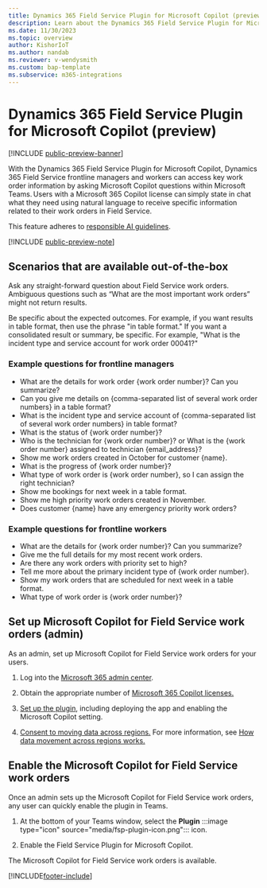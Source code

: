 ```yaml
---
title: Dynamics 365 Field Service Plugin for Microsoft Copilot (preview)
description: Learn about the Dynamics 365 Field Service Plugin for Microsoft Copilot including the types of questions you can ask.
ms.date: 11/30/2023
ms.topic: overview
author: KishorIoT
ms.author: nandab
ms.reviewer: v-wendysmith
ms.custom: bap-template
ms.subservice: m365-integrations
---
```


# Dynamics 365 Field Service Plugin for Microsoft Copilot (preview)

[!INCLUDE [public-preview-banner](../includes/public-preview-banner.md)]

With the Dynamics 365 Field Service Plugin for Microsoft Copilot, Dynamics 365 Field Service frontline managers and workers can access key work order information by asking Microsoft Copilot questions within Microsoft Teams. Users with a Microsoft 365 Copilot license can simply state in chat what they need using natural language to receive specific information related to their work orders in Field Service.

This feature adheres to [responsible AI guidelines](faqs-m365-chat.md).

[!INCLUDE [public-preview-note](../includes/public-preview-note.md)]

## Scenarios that are available out-of-the-box

Ask any straight-forward question about Field Service work orders. Ambiguous questions such as “What are the most important work orders” might not return results.

Be specific about the expected outcomes. For example, if you want results in table format, then use the phrase "in table format." If you want a consolidated result or summary, be specific. For example, "What is the incident type and service account for work order 00041?"

### Example questions for frontline managers

- What are the details for work order {work order number}? Can you summarize?
- Can you give me details on {comma-separated list of several work order numbers} in a table format?
- What is the incident type and service account of {comma-separated list of several work order numbers} in table format?
- What is the status of {work order number}?
- Who is the technician for {work order number}? or What is the {work order number} assigned to technician {email_address}?
- Show me work orders created in October for customer {name}.
- What is the progress of {work order number}?
- What type of work order is {work order number}, so I can assign the right technician?
- Show me bookings for next week in a table format.
- Show me high priority work orders created in November.
- Does customer {name} have any emergency priority work orders?

### Example questions for frontline workers

- What are the details for {work order number}? Can you summarize?
- Give me the full details for my most recent work orders.
- Are there any work orders with priority set to high?
- Tell me more about the primary incident type of {work order number}.
- Show my work orders that are scheduled for next week in a table format.
- What type of work order is {work order number}?

<!--- Additional questions 
- what are the 3 most recently created work orders
- give me the full details for the most recent work orders
- what are the most recently created work orders?
- Show me a table of the most recent high priority work orders
- Are there any work orders with priority set to high?
- What is the work order assigned to this account?
- Show me a table of work orders created in the last three days
--->

## Set up Microsoft Copilot for Field Service work orders (admin)

As an admin, set up Microsoft Copilot for Field Service work orders for your users.

1. Log into the [Microsoft 365 admin center](https://admin.microsoft.com/).

1. Obtain the appropriate number of [Microsoft 365 Copilot licenses.](/microsoft-365-copilot/microsoft-365-copilot-setup#manage-licenses-for-copilot)

1. [Set up the plugin](/microsoft-copilot-studio/copilot-plugins-overview#use-plugins-in-microsoft-copilot), including deploying the app and enabling the Microsoft Copilot setting.

1. [Consent to moving data across regions.](/power-platform/admin/geographical-availability-copilot#enable-data-movement-across-regions) For more information, see [How data movement across regions works.](/power-platform/admin/geographical-availability-copilot#how-data-movement-across-regions-works)

## Enable the Microsoft Copilot for Field Service work orders

Once an admin sets up the Microsoft Copilot for Field Service work orders, any user can quickly enable the plugin in Teams.

1. At the bottom of your Teams window, select the **Plugin** :::image type="icon" source="media/fsp-plugin-icon.png"::: icon.

1. Enable the Field Service Plugin for Microsoft Copilot.

The Microsoft Copilot for Field Service work orders is available.

[!INCLUDE[footer-include](../includes/footer-banner.md)]
